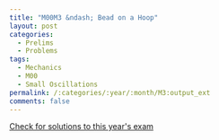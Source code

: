 ```yaml
---
title: "M00M3 &ndash; Bead on a Hoop"
layout: post
categories:
  - Prelims
  - Problems
tags:
  - Mechanics
  - M00
  - Small Oscillations
permalink: /:categories/:year/:month/M3:output_ext
comments: false
---
```

<object data="2000M3M.pdf" type="application/pdf" width="100%" height="500"></object>
<div class="message"><a href='https://princetonprelim.com/prelim/5/'>Check for solutions to this year's exam</a></div>